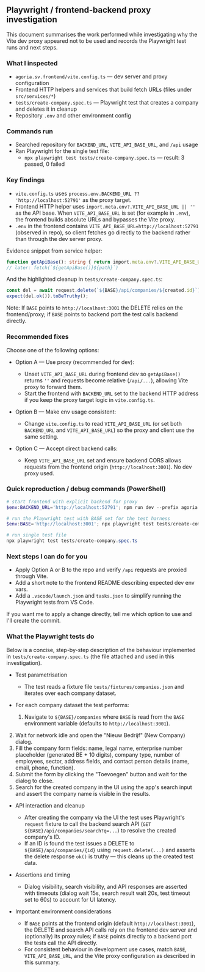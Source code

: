 ## Playwright / frontend-backend proxy investigation

This document summarises the work performed while investigating why the Vite dev proxy appeared not to be used and records the Playwright test runs and next steps.

### What I inspected
- `agoria.sv.frontend/vite.config.ts` — dev server and proxy configuration
- Frontend HTTP helpers and services that build fetch URLs (files under `src/services/*`)
- `tests/create-company.spec.ts` — Playwright test that creates a company and deletes it in cleanup
- Repository `.env` and other environment config

### Commands run
- Searched repository for `BACKEND_URL`, `VITE_API_BASE_URL`, and `/api` usage
- Ran Playwright for the single test file:
  - `npx playwright test tests/create-company.spec.ts` — result: 3 passed, 0 failed

### Key findings
- `vite.config.ts` uses `process.env.BACKEND_URL ?? 'http://localhost:52791'` as the proxy target.
- Frontend HTTP helper uses `import.meta.env?.VITE_API_BASE_URL || ''` as the API base. When `VITE_API_BASE_URL` is set (for example in `.env`), the frontend builds absolute URLs and bypasses the Vite proxy.
- `.env` in the frontend contains `VITE_API_BASE_URL=http://localhost:52791` (observed in repo), so client fetches go directly to the backend rather than through the dev server proxy.

Evidence snippet from service helper:

```ts
function getApiBase(): string { return import.meta.env?.VITE_API_BASE_URL || ''; }
// later: fetch(`${getApiBase()}${path}`)
```

And the highlighted cleanup in `tests/create-company.spec.ts`:

```ts
const del = await request.delete(`${BASE}/api/companies/${created.id}`);
expect(del.ok()).toBeTruthy();
```

Note: If `BASE` points to `http://localhost:3001` the DELETE relies on the frontend/proxy; if `BASE` points to backend port the test calls backend directly.

### Recommended fixes
Choose one of the following options:

- Option A — Use proxy (recommended for dev):
  - Unset `VITE_API_BASE_URL` during frontend dev so `getApiBase()` returns `''` and requests become relative (`/api/...`), allowing Vite proxy to forward them.
  - Start the frontend with `BACKEND_URL` set to the backend HTTP address if you keep the proxy target logic in `vite.config.ts`.

- Option B — Make env usage consistent:
  - Change `vite.config.ts` to read `VITE_API_BASE_URL` (or set both `BACKEND_URL` and `VITE_API_BASE_URL`) so the proxy and client use the same setting.

- Option C — Accept direct backend calls:
  - Keep `VITE_API_BASE_URL` set and ensure backend CORS allows requests from the frontend origin (`http://localhost:3001`). No dev proxy used.

### Quick reproduction / debug commands (PowerShell)
```powershell
# start frontend with explicit backend for proxy
$env:BACKEND_URL='http://localhost:52791'; npm run dev --prefix agoria.sv.frontend

# run the Playwright test with BASE set for the test harness
$env:BASE='http://localhost:3001'; npx playwright test tests/create-company.spec.ts --headed

# run single test file
npx playwright test tests/create-company.spec.ts
```

### Next steps I can do for you
- Apply Option A or B to the repo and verify `/api` requests are proxied through Vite.
- Add a short note to the frontend README describing expected dev env vars.
- Add a `.vscode/launch.json` and `tasks.json` to simplify running the Playwright tests from VS Code.

If you want me to apply a change directly, tell me which option to use and I'll create the commit.

### What the Playwright tests do

Below is a concise, step-by-step description of the behaviour implemented in `tests/create-company.spec.ts` (the file attached and used in this investigation).

- Test parametrisation
  - The test reads a fixture file `tests/fixtures/companies.json` and iterates over each company dataset.

- For each company dataset the test performs:
  1. Navigate to `${BASE}/companies` where `BASE` is read from the `BASE` environment variable (defaults to `http://localhost:3001`).
 2. Wait for network idle and open the "Nieuw Bedrijf" (New Company) dialog.
 3. Fill the company form fields: name, legal name, enterprise number placeholder (generated BE + 10 digits), company type, number of employees, sector, address fields, and contact person details (name, email, phone, function).
 4. Submit the form by clicking the "Toevoegen" button and wait for the dialog to close.
 5. Search for the created company in the UI using the app's search input and assert the company name is visible in the results.

- API interaction and cleanup
  - After creating the company via the UI the test uses Playwright's `request` fixture to call the backend search API (`GET ${BASE}/api/companies/search?q=...`) to resolve the created company's ID.
  - If an ID is found the test issues a DELETE to `${BASE}/api/companies/{id}` using `request.delete(...)` and asserts the delete response `ok()` is truthy — this cleans up the created test data.

- Assertions and timing
  - Dialog visibility, search visibility, and API responses are asserted with timeouts (dialog wait 15s, search result wait 20s, test timeout set to 60s) to account for UI latency.

- Important environment considerations
  - If `BASE` points at the frontend origin (default `http://localhost:3001`), the DELETE and search API calls rely on the frontend dev server and (optionally) its proxy rules; if `BASE` points directly to a backend port the tests call the API directly.
  - For consistent behaviour in development use cases, match `BASE`, `VITE_API_BASE_URL`, and the Vite proxy configuration as described in this summary.

